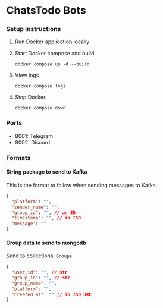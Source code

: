 # ChatsTodo Bots

### Setup instructions

1. Run Docker application locally

1. Start Docker compose and build

   ```
   docker compose up -d --build
   ```

1. View logs

   ```
   docker compose logs
   ```

1. Stop Docker

   ```
   docker compose down
   ```

### Ports

- 8001: Telegram
- 8002: Discord

### Formats

#### String package to send to Kafka

This is the format to follow when sending messages to Kafka.

```json
{
  "platform": "",
  "sender_name": "",
  "group_id": "", // an ID
  "timestamp": "", // in ISO
  "message": ""
}
```

#### Group data to send to mongodb

Send to collections, `Groups`

```json
{
  "user_id": "", // str
  "group_id": "", // str
  "group_name": "",
  "platform": "",
  "created_at": "" // in ISO URC
}
```
